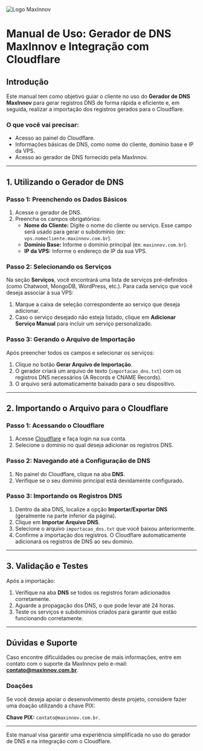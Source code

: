 ![Logo MaxInnov](https://s3.ieqiguatemi.maxinnov.com.br/maxinnov/MaxInnov/logo_dark.png?)


# Manual de Uso: Gerador de DNS MaxInnov e Integração com Cloudflare

## Introdução

Este manual tem como objetivo guiar o cliente no uso do **Gerador de DNS MaxInnov** para gerar registros DNS de forma rápida e eficiente e, em seguida, realizar a importação dos registros gerados para o Cloudflare.

### O que você vai precisar:

- Acesso ao painel do Cloudflare.
- Informações básicas de DNS, como nome do cliente, domínio base e IP da VPS.
- Acesso ao gerador de DNS fornecido pela MaxInnov.

---

## 1. Utilizando o Gerador de DNS

### Passo 1: Preenchendo os Dados Básicos

1. Acesse o gerador de DNS.
2. Preencha os campos obrigatórios:
   - **Nome do Cliente:** Digite o nome do cliente ou serviço. Esse campo será usado para gerar o subdomínio (ex: `vps.nomecliente.maxinnov.com.br`).
   - **Domínio Base:** Informe o domínio principal (ex: `maxinnov.com.br`).
   - **IP da VPS:** Informe o endereço de IP da sua VPS.

### Passo 2: Selecionando os Serviços

Na seção **Serviços**, você encontrará uma lista de serviços pré-definidos (como Chatwoot, MongoDB, WordPress, etc.). Para cada serviço que você deseja associar à sua VPS:

1. Marque a caixa de seleção correspondente ao serviço que deseja adicionar.
2. Caso o serviço desejado não esteja listado, clique em **Adicionar Serviço Manual** para incluir um serviço personalizado.

### Passo 3: Gerando o Arquivo de Importação

Após preencher todos os campos e selecionar os serviços:

1. Clique no botão **Gerar Arquivo de Importação**.
2. O gerador criará um arquivo de texto (`importacao_dns.txt`) com os registros DNS necessários (A Records e CNAME Records).
3. O arquivo será automaticamente baixado para o seu dispositivo.

---

## 2. Importando o Arquivo para o Cloudflare

### Passo 1: Acessando o Cloudflare

1. Acesse [Cloudflare](https://www.cloudflare.com/) e faça login na sua conta.
2. Selecione o domínio no qual deseja adicionar os registros DNS.

### Passo 2: Navegando até a Configuração de DNS

1. No painel do Cloudflare, clique na aba **DNS**.
2. Verifique se o seu domínio principal está devidamente configurado.

### Passo 3: Importando os Registros DNS

1. Dentro da aba DNS, localize a opção **Importar/Exportar DNS** (geralmente na parte inferior da página).
2. Clique em **Importar Arquivo DNS**.
3. Selecione o arquivo `importacao_dns.txt` que você baixou anteriormente.
4. Confirme a importação dos registros. O Cloudflare automaticamente adicionará os registros de DNS ao seu domínio.

---

## 3. Validação e Testes

Após a importação:

1. Verifique na aba **DNS** se todos os registros foram adicionados corretamente.
2. Aguarde a propagação dos DNS, o que pode levar até 24 horas.
3. Teste os serviços e subdomínios criados para garantir que estão funcionando corretamente.

---

## Dúvidas e Suporte

Caso encontre dificuldades ou precise de mais informações, entre em contato com o suporte da MaxInnov pelo e-mail: **[contato@maxinnov.com.br](mailto:contato@maxinnov.com.br)**.

### Doações

Se você deseja apoiar o desenvolvimento deste projeto, considere fazer uma doação utilizando a chave PIX:

**Chave PIX:** `contato@maxinnov.com.br`.

---

Este manual visa garantir uma experiência simplificada no uso do gerador de DNS e na integração com o Cloudflare.

